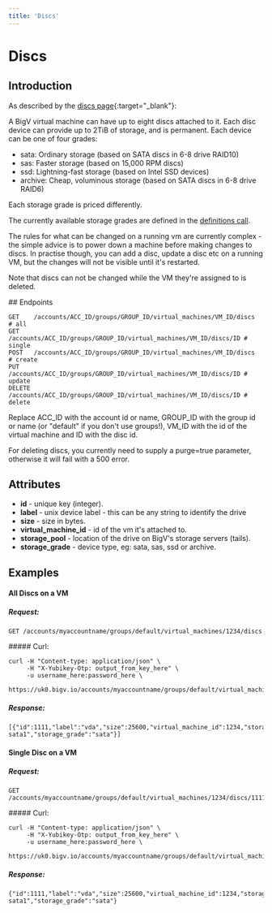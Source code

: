 ```yaml
---
title: 'Discs'
---
```


# Discs

## Introduction

As described by the [discs page](http://www.bigv.io/support/howto/disc/){:target="_blank"}:

A BigV virtual machine can have up to eight discs attached to it. Each disc device can provide up to 2TiB of storage, and is permanent. Each device can be one of four grades:

* sata: Ordinary storage (based on SATA discs in 6-8 drive RAID10)
* sas: Faster storage (based on 15,000 RPM discs)
* ssd: Lightning-fast storage (based on Intel SSD devices)
* archive: Cheap, voluminous storage (based on SATA discs in 6-8 drive RAID6)

Each storage grade is priced differently.

The currently available storage grades are defined in the [definitions call](/api/definitions).

The rules for what can be changed on a running vm are currently complex - the simple advice is to power down a machine before making changes to discs. In practise though, you can add a disc, update a disc etc on a running VM, but the changes will not be visible until it's restarted.

Note that discs can not be changed while the VM they're assigned to is deleted.

## Endpoints

    GET    /accounts/ACC_ID/groups/GROUP_ID/virtual_machines/VM_ID/discs    # all
    GET    /accounts/ACC_ID/groups/GROUP_ID/virtual_machines/VM_ID/discs/ID # single
    POST   /accounts/ACC_ID/groups/GROUP_ID/virtual_machines/VM_ID/discs    # create
    PUT    /accounts/ACC_ID/groups/GROUP_ID/virtual_machines/VM_ID/discs/ID # update
    DELETE /accounts/ACC_ID/groups/GROUP_ID/virtual_machines/VM_ID/discs/ID # delete

Replace ACC_ID with the account id or name, GROUP_ID with the group id or name (or "default" if you don't use groups!), VM_ID with the id of the virtual machine and ID with the disc id.

For deleting discs, you currently need to supply a purge=true parameter, otherwise it will fail with a 500 error.


## Attributes

* **id** - unique key (integer).
* **label** - unix device label - this can be any string to identify the drive
* **size** - size in bytes.
* **virtual_machine_id** - id of the vm it's attached to.
* **storage_pool** - location of the drive on BigV's storage servers (tails).
* **storage_grade** - device type, eg: sata, sas, ssd or archive.


## Examples

#### All Discs on a VM

##### Request:

    GET /accounts/myaccountname/groups/default/virtual_machines/1234/discs

##### Curl:

    curl -H "Content-type: application/json" \
         -H "X-Yubikey-Otp: output_from_key_here" \
         -u username_here:password_here \
         https://uk0.bigv.io/accounts/myaccountname/groups/default/virtual_machines/1234/discs

##### Response:

    [{"id":1111,"label":"vda","size":25600,"virtual_machine_id":1234,"storage_pool":"tail1-sata1","storage_grade":"sata"}]


#### Single Disc on a VM

##### Request:

    GET /accounts/myaccountname/groups/default/virtual_machines/1234/discs/1111

##### Curl:

    curl -H "Content-type: application/json" \
         -H "X-Yubikey-Otp: output_from_key_here" \
         -u username_here:password_here \
         https://uk0.bigv.io/accounts/myaccountname/groups/default/virtual_machines/1234/discs

##### Response:

    {"id":1111,"label":"vda","size":25600,"virtual_machine_id":1234,"storage_pool":"tail1-sata1","storage_grade":"sata"}

